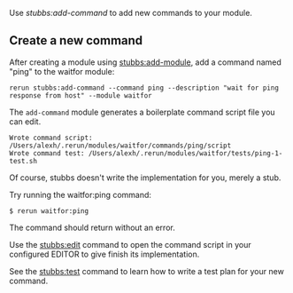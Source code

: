 Use *stubbs:add-command* to add new commands to your module.

Create a new command
--------------------

After creating a module using [stubbs:add-module](../add-module/index.html),
add a command named "ping" to the waitfor module:

    rerun stubbs:add-command --command ping --description "wait for ping response from host" --module waitfor

The `add-command` module generates a boilerplate 
command script file you can edit.

	Wrote command script: /Users/alexh/.rerun/modules/waitfor/commands/ping/script
	Wrote command test: /Users/alexh/.rerun/modules/waitfor/tests/ping-1-test.sh

Of course, stubbs doesn't write the implementation for you, 
merely a stub.

Try running the waitfor:ping command:

    $ rerun waitfor:ping

The command should return without an error.

Use the [stubbs:edit](../edit/index.html) command to 
open the command script in your configured EDITOR to
give finish its implementation.

See the [stubbs:test](../test/index.html) command to
learn how to write a test plan for your new command.
